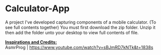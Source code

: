# Calculator-App
A project I've developed capturing components of a mobile calculator. (To see full contents together) You must first download the zip folder. Unzip it then add the folder unto your desktop to view full contents of file.

<ins> **Inspirations and Credits:** </ins> <br>
AsmrProg | https://www.youtube.com/watch?v=sBJmRD7kNTk&t=1838s
